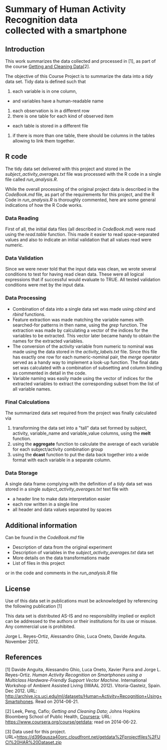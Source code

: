Summary of Human Activity Recognition data <br> collected with a smartphone
====

Introduction
------------
This work summarizes the data collected and processed in [1], as part of the course [Getting and Cleaning Data](https://www.coursera.org/course/getdata)[2].

The objective of this Course Project is to summarize the data into a *tidy* data set. Tidy data is defined such that
 1. each variable is in one column,
  * and variables have a human-readable name
 1. each observation is in a different row  
 1. there is one table for each kind of observed item
  * each table is stored in a different file
 1. if there is more than one table, there should be columns in the tables allowing to link them together.

R code
----
The tidy data set delivered with this project and stored in the *subject_activity_averages.txt* file was processed with the R code in a single file called *run_analysis.R*.

While the overall processing of the original project data is described in the *CodeBook.md* file, as part of the requirements for this project, and the R Code in *run_analysis.R* is thoroughly commented, here are some general indications of how the R Code works.

### Data Reading
First of all, the initial data files (all described in *CodeBook.md*) were read using the *read.table* function.  This made it easier to read space-separated values and also to indicate an initial validation that all values read were numeric.

### Data Validation
Since we were never told that the input data was clean, we wrote several conditions to test for having read clean data.  These were all logical expressions that if successful would evaluate to TRUE.  All tested validation conditions were met by the input data.

### Data Processing
 * Combination of data into a single data set was made using *cbind* and *rbind* functions.
 * Feature extraction was made matching the variable names with searched-for patterns in then name, using the *grep* function.  The extraction was made by calculating a vector of the indices for the variables to be extracted.  This vector later became handy to obtain the names for the extracted variables.
 * The conversion of the activity variable from numeric to nominal was made using the data stored in the *activity_labels.txt* file.  Since this file has exactly one row for each numeric-nominal pair, the *merge* operator served as a handy way to implement a look-up function. The final data set was calculated with a combination of subsetting and column binding as commented in detail in the code.
 * Variable naming was easily made using the vector of indices for the extracted variables to extract the corresponding subset from the list of all variable names.

### Final Calculations
The summarized data set required from the project was finally calculated via
 1. transforming the data set into a "tall" data set formed by subject, activity, variable_name and variable_value columns, using the **melt** function.
 1. using the **aggregate** function to calculate the average of each variable for each subject/activity combination group
 1. using the **dcast** function to put the data back together into a wide format with each variable in a separate column.
 
### Data Storage
A single data frame complying with the definition of a *tidy* data set was stored in a single *subject_activity_averages.txt* text file with
 * a header line to make data interpretation easier
 * each row written in a single line
 * all header and data values separated by spaces

Additional information
----
Can be found in the *CodeBook.md* file
 * Description of data from the original experiment
 * Description of variables in the *subject_activity_averages.txt* data set
 * More details on the data transformations made
 * List of files in this project
 
or in the code and comments in the *run_analysis.R* file


License
----
Use of this data set in publications must be acknowledged by referencing the following publication [1] 

This data set is distributed AS-IS and no responsibility implied or explicit can be addressed to the authors or their institutions for its use or misuse. Any commercial use is prohibited.

Jorge L. Reyes-Ortiz, Alessandro Ghio, Luca Oneto, Davide Anguita. November 2012.


References
----
[1] Davide Anguita, Alessandro Ghio, Luca Oneto, Xavier Parra and Jorge L. Reyes-Ortiz. *Human Activity Recognition on Smartphones using a Multiclass Hardware-Friendly Support Vector Machine*. International Workshop of Ambient Assisted Living (IWAAL 2012). Vitoria-Gasteiz, Spain. Dec 2012.  URL: http://archive.ics.uci.edu/ml/datasets/Human+Activity+Recognition+Using+Smartphones. Read on 2014-06-21.

[2] Leek, Peng, Caflo; *Getting and Cleaning Data*; Johns Hopkins Bloomberg School of Public Health, [Coursera](https://www.coursera.org/); URL: https://www.coursera.org/course/getdata; read on 2014-06-22.

[3] Data used for this project. URL=https://d396qusza40orc.cloudfront.net/getdata%2Fprojectfiles%2FUCI%20HAR%20Dataset.zip

